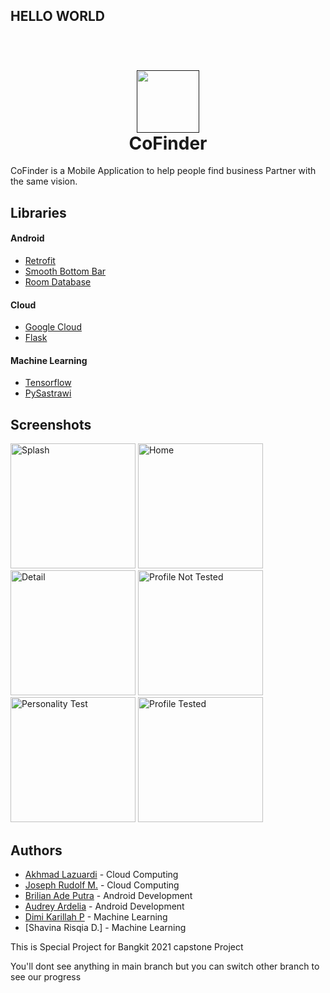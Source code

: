 ## HELLO WORLD

<h1 align="center">
  <br>
  <a href=""><img src="https://github.com/lazuardi100/Hexa-Engineer/blob/main/Resource/CoFinder%20Icon.png" width="100"></a>
  <br>
  CoFinder
  <br>
</h1>

CoFinder is a Mobile Application to help people find business Partner with the same vision. 

## Libraries
#### Android
- [Retrofit](https://square.github.io/retrofit/)
- [Smooth Bottom Bar](https://github.com/ibrahimsn98/SmoothBottomBar)
- [Room Database](https://developer.android.com/training/data-storage/room)

#### Cloud
- [Google Cloud](https://cloud.google.com/)
- [Flask](https://flask.palletsprojects.com/en/2.0.x/)

#### Machine Learning
- [Tensorflow](tensorflow.org/)
- [PySastrawi](https://pypi.org/project/Sastrawi/)

## Screenshots
<p float="left">
  <img src="https://github.com/lazuardi100/Hexa-Engineer/blob/main/Resource/Splash%20Screen.jpg" alt="Splash" width="200">
  <img src="https://github.com/lazuardi100/Hexa-Engineer/blob/main/Resource/Home%20Fragment.jpg" alt="Home" width="200">
  <img src="https://github.com/lazuardi100/Hexa-Engineer/blob/main/Resource/Detail%20Activity.jpg" alt="Detail" width="200">
  <img src="https://github.com/lazuardi100/Hexa-Engineer/blob/main/Resource/Profile%20Not%20Tested.jpeg" alt="Profile Not Tested" width="200">
  <img src="https://github.com/lazuardi100/Hexa-Engineer/blob/main/Resource/Personality%20Test.jpg" alt="Personality Test" width="200">
  <img src="https://github.com/lazuardi100/Hexa-Engineer/blob/main/Resource/Profile%20Tested.jpeg" alt="Profile Tested" width="200">
<p>
  
## Authors
- [Akhmad Lazuardi](https://github.com/lazuardi100) - Cloud Computing
- [Joseph Rudolf M.](https://github.com/Josephrdlf) - Cloud Computing
- [Brilian Ade Putra](https://github.com/BillyMRX1) - Android Development
- [Audrey Ardelia](https://github.com/adryrdla) - Android Development
- [Dimi Karillah P](https://github.com/dimikarillah) - Machine Learning
- [Shavina Risqia D.] - Machine Learning

This is Special Project for Bangkit 2021 capstone Project

You'll dont see anything in main branch but you can switch other branch to see our progress
